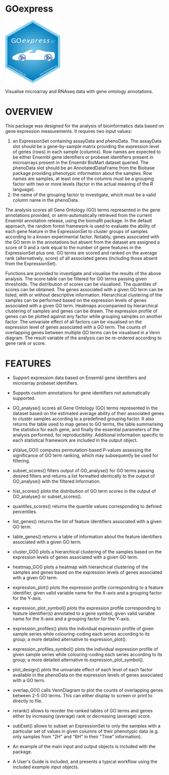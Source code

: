 GOexpress
=======

<img src="inst/img/GOexpress.png" height="200">

Visualise microarray and RNAseq data with gene ontology annotations.

# OVERVIEW

This package was designed for the analysis of bioinformatics
data based on gene expression measurements. It requires two input
values:

1. an ExpressionSet containing assayData and phenoData. The assayData slot
should be a gene-by-sample matrix providing the expression level
of genes (rows) in each sample (columns). Row names are expected to be
either Ensembl gene identifiers or probeset identifiers present in
microarrays present in the Ensembl BioMart dataset queried. The phenoData slot
should be an AnnotatedDataFrame from the Biobase package providing phenotypic
information about the samples. Row names are samples, at least one of
the columns must be a grouping factor with two or more levels (factor
in the actual meaning of the R language).
2. the name of the grouping factor to investigate, which must be a
valid column name in the phenoData.

The analysis scores all Gene Ontology (GO) terms represented
in the gene annotations  provided, or semi-automatically retrieved from the
current Ensembl annotation release, using the biomaRt package. In the default
approach, the random forest framework is used to evaluate the ability of each
gene feature in the ExpressionSet to cluster groups of samples according
to a known experimental factor. Notably, genes
associated with the GO term in the annotations but absent from the dataset
are assigned a score of 0 and a rank equal to the number of gene features in
the ExpressionSet plus one. GO terms are scored and ranked on the average rank
(alternatively, score) of all associated genes (including those absent from
the ExpressionSet).

Functions are provided to investigate and visualise the results of
the above analysis. The score table can be filtered for GO terms passing
given thresholds. The distribution of scores can be visualised. The
quantiles of scores can be obtained. The genes associated with a
given GO term can be listed, with or without descriptive information.
Hierarchical clustering of the samples can be performed based on the
expression levels of genes associated with a given GO term. Heatmaps
accompanied by hierarchical clustering of samples and genes can be
drawn. The expression profile of genes can be plotted
against any factor while grouping samples on another factor. The 
univariate effect of all factors can be visualised on the expression
level of genes associated with a GO term. The counts of overlapping genes
between multiple GO terms can be visualised in a Venn diagram. The result
variable of the analysis can be re-ordered according to gene rank or
score.


# FEATURES

* Support expression data based on Ensembl gene identifiers and
microarray probeset identifiers.

* Suppots custom annotations for gene identifiers not automatically supported.

* GO_analyse() scores all Gene Ontology (GO) terms represented in
the dataset based on the estimated average ability of their associated
genes to cluster samples according to a predefined grouping factor. It
also returns the table used to map genes to GO terms, the table
summarising the statistics for each gene, and finally the essential parameters
of the analysis performed, for reproducibility. Additional information
specific to each statistical framework are included in the output object.

* pValue_GO() computes permutation-based P-values assessing the significance
of GO term ranking, which may subsequently be used for filtering.

* subset_scores() filters output of GO_analyse() for GO terms passing
desired filters and returns a list formatted identically to the 
output of GO_analyse() with the filtered information.

* hist_scores() plots the distribution of GO term scores in the
output of GO_analyse() or subset_scores().

* quantiles_scores() returns the quantile values corresponding
to defined percentiles.

* list_genes() returns the list of feature identifiers associated
with a given GO term.

* table_genes() returns a table of information about the feature
identifiers associated with a given GO term.

* cluster_GO() plots a hierarchical clustering of the samples
based on the expression levels of genes associated with a given
GO term.

* heatmap_GO() plots a heatmap with hierarchical clustering of the samples
and genes based on the expression levels of genes associated with a given GO
term.

* expression_plot() plots the expression profile corresponding to a feature
identifier, given valid variable name for the X-axis and a grouping factor for
the Y-axis.

* expression_plot_symbol() plots the expression profile corresponding to
feature identifier(s) annotated to a gene symbol, given valid variable name
for the X-axis and a grouping factor for the Y-axis.

* expression_profiles() plots the individual expression profile of given
sample series while colouring-coding each series according to its group; a
more detailed alternative to expression_plot().

* expression_profiles_symbol() plots the individual expression profile of
given sample series while colouring-coding each series according to its
group; a more detailed alternative to expression_plot_symbol().

* plot_design() plots the univariate effect of each level of each
factor available in the phenoData on the expression levels
of genes associated with a GO term.

* overlap_GO() calls VennDiagram to plot the counts of overlapping genes
between 2-5 GO terms. This can either display to screen or print to directly
to file.

* rerank() allows to reorder the ranked tables of GO terms and
genes either by increasing (average) rank or decreasing (average)
score.

* subEset() allows to subset an ExpressionSet to only the samples with
a particular set of values in given columns of their phenotypic data (e.g.
only samples from "2H" and "6H" in their "Time" information).

* An example of the main input and output objects is included with the
package.

* A User's Guide is included, and presents a typical workflow using the
included example input objects.
